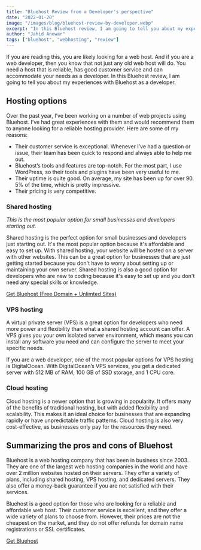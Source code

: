 ```yaml
---
title: "Bluehost Review from a Developer's perspective"
date: "2022-01-20"
image: "/images/blog/bluehost-review-by-developer.webp"
excerpt: "In this Bluehost review, I am going to tell you about my experiences with Bluehost as a developer."
author: "Jahid Anowar"
tags: ["bluehost", "webhosting", "review"]
---
```


If you are reading this, you are likely looking for a web host. And if you are a web developer, then you know that not just any old web host will do. You need a host that is reliable, has good customer service and can accommodate your needs as a developer. In this Bluehost review, I am going to tell you about my experiences with Bluehost as a developer.

## Hosting options

Over the past year, I’ve been working on a number of web projects using Bluehost. I’ve had great experiences with them and would recommend them to anyone looking for a reliable hosting provider. Here are some of my reasons:

- Their customer service is exceptional. Whenever I’ve had a question or issue, their team has been quick to respond and always able to help me out.
- Bluehost’s tools and features are top-notch. For the most part, I use WordPress, so their tools and plugins have been very useful to me.
- Their uptime is quite good. On average, my site has been up for over 90. 5% of the time, which is pretty impressive.
- Their pricing is very competitive.

### Shared hosting

_This is the most popular option for small businesses and developers starting out._

Shared hosting is the perfect option for small businesses and developers just starting out. It's the most popular option because it's affordable and easy to set up. With shared hosting, your website will be hosted on a server with other websites. This can be a great option for businesses that are just getting started because you don't have to worry about setting up or maintaining your own server. Shared hosting is also a good option for developers who are new to coding because it's easy to set up and you don't need any special skills or knowledge.

[Get Bluehost (Free Domain + Unlimted Sites)](https://jahid.dev/go/bluehost/)

### VPS hosting

A virtual private server (VPS) is a great option for developers who need more power and flexibility than what a shared hosting account can offer. A VPS gives you your own isolated server environment, which means you can install any software you need and can configure the server to meet your specific needs.

If you are a web developer, one of the most popular options for VPS hosting is DigitalOcean. With DigitalOcean’s VPS services, you get a dedicated server with 512 MB of RAM, 100 GB of SSD storage, and 1 CPU core.

### Cloud hosting

Cloud hosting is a newer option that is growing in popularity. It offers many of the benefits of traditional hosting, but with added flexibility and scalability. This makes it an ideal choice for businesses that are expanding rapidly or have unpredictable traffic patterns. Cloud hosting is also very cost-effective, as businesses only pay for the resources they need.

## Summarizing the pros and cons of Bluehost

Bluehost is a web hosting company that has been in business since 2003. They are one of the largest web hosting companies in the world and have over 2 million websites hosted on their servers. They offer a variety of plans, including shared hosting, VPS hosting, and dedicated servers. They also offer a money-back guarantee if you are not satisfied with their services.

Bluehost is a good option for those who are looking for a reliable and affordable web host. Their customer service is excellent, and they offer a wide variety of plans to choose from. However, their prices are not the cheapest on the market, and they do not offer refunds for domain name registrations or SSL certificates.

[Get Bluehost](https://jahid.dev/go/bluehost/)
